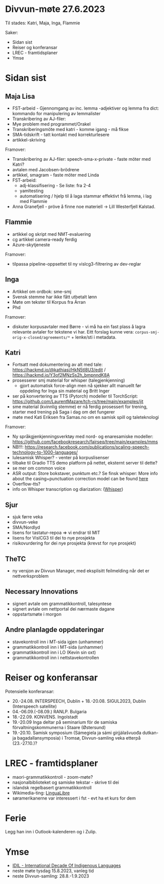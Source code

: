 # Divvun-møte 27.6.2023

Til stades: Katri, Maja, Inga, Flammie

Saker:

* Sidan sist
* Reiser og konferansar
* LREC - framtidsplaner
* Ymse

# Sidan sist

## Maja Lisa

* FST-arbeid - Gjennomgang av inc. lemma -adjektiver og lemma fra dict: kommando for manipulering av lemmalister 
* Transkribering av AJ-filer:
* Mye problem med programmet/Orakel
* Transkriberingsmöte med katri - komme igang - må fikse
* SMA-tidskrift - tatt kontakt med korrekturlesere
* artikkel-skriving 
  
Framover:
* Transkribering av AJ-filer: speech-sma-x-private - faste möter med Katri?
* avtalen med Jacobsen-brödrene
* artikkel, smagram - faste möter med Linda
* FST-arbeid: 
    * adj-klassifisering - Se liste: fra 2-4
    * yamltesting
    * automatisering / hjelp til å laga stammar effektivt frå lemma, i lag med Flammie
* Anna Granefjell - pröve å finne noe materiell -> Lill Westerfjell Kalstad. 

## Flammie

* artikkel og skript med NMT-evaluering
* cg artikkel camera-ready ferdig
* Azure-skytjeneste

Framover:
- tilpassa pipeline-oppsettet til ny vislcg3-filtrering av dev-reglar

  
## Inga

* Artikkel om ordbok: sme-smj
* Svensk stemme har ikke fått utbetalt lønn
* Møte om tekster til Korpus fra Árran
* Phd

Framover:
- diskuter korpusavtaler med Børre - vi må ha ein fast plass å lagra relevante avtaler for tekstene vi har. Eitt forslag kunne vera: `corpus-smj-orig-x-closed/agreements/*` + lenke/sti i metadata.

## Katri

* Fortsatt med dokumentering av alt med tale: <https://hackmd.io/@kathiasi/HkN5tl8U3/edit> / <https://hackmd.io/Y3of2MNzSs2h_bmpnndK8A>
* prosesserer smj material for whisper (talegjenkjenning)
    * gjort automatisk force-align men nå sjekker allt manuellt før oppdeling for Inga sin material og Britt Inger
* ser på konvertering av TTS (Pytorch) modeller til TorchScript: https://github.com/LaurentMazare/tch-rs/tree/main/examples/jit
* sme material (kvinnlig stemme) er nå ferdig prosessert for trening, starter med trening på Saga i dag om det fungerer
* møte med Kati Eriksen fra Samas.no om en samisk spill og taleteknologi

Framover:
* Ny språkgjenkjenningsverktøy med nord- og enaresamiske modeller: https://github.com/facebookresearch/fairseq/tree/main/examples/mms
* NB!!!: https://research.facebook.com/publications/scaling-speech-technology-to-1000-languages/
* lulesamisk Whisper? - venter på korpuslisenser
* tilbake til Gradio TTS demo platform på nettet, eksternt server til dette?
* se mer om common voice
* ASR output: Store bokstaver, punktum etc.? Se finsk whisper: More info about the casing+punctuation correction model can be found [here](https://huggingface.co/Finnish-NLP/t5-small-nl24-casing-punctuation-correction)
* Overflow-tts?
* info on Whisper transcription og diarization: ([Whisper](https://lablab.ai/t/whisper-transcription-and-speaker-identification))

## Sjur

- sjuk førre veka
- divvun-veke
- SMA/Nordlyd
- lisens for tastatur-repoa ⇒ vi endrar til MIT
- lisens for VislCG3 til dei to nye prosjekta
- risikovurdering for dei nye prosjekta (krevst for nye prosjekt)

## TheTC

* ny versjon av Divvun Manager, med eksplisitt feilmelding når det er nettverksproblem

## Necessary Innovations

- signert avtale om grammatikkontroll, talesyntese
- signert avtale om nettportal dei nærmaste dagane
- oppstartsmøte i morgon

## Andre planlagde oppdateringar

* stavekontroll inn i MT-sida igjen (unhammer)
* grammatikkontroll inn i MT-sida (unhammer)
* grammatikkontroll inn i LO (Kevin sin oxt)
* grammatikkontroll inn i nettstavekontrollen

# Reiser og konferansar

Potensielle konferansar:

* 20.-24.08. INTERSPEECH, Dublin + 18.-20.08. SIGUL2023, Dublin (Interspeech satellite)
* 04.-06.09.(-08.09.) RANLP. Bulgaria
* 18.-22.09. KONVENS. Ingolstadt
* 19.-20.09 Inga deltar på seminarium för de samiska förvaltningskommunerna i Staare (Østersund)
* 19.-20.10. Samisk symposium (Sámegiela ja sámi girjjálašvuođa dutkan- ja bagadallansymposia) i Tromsø, Divvun-samling veka etterpå (23.-27.10.)?

# LREC - framtidsplaner

* maori-grammatikkontroll - zoom-møte?
* nasjonalbiblioteket og samiske tekstar - skrive til dei
* islandsk regelbasert grammatikkontroll
* Wikimedia-ting: [LinguaLibre](https://lingualibre.org/wiki/LinguaLibre:Main_Page)
* søramerikanerne var interessert i fst - evt ha et kurs for dem

# Ferie

Legg han inn i Outlook-kalenderen og i Zulip.

# Ymse

* [IDIL - International Decade Of Indigenous Languages](https://fpcc.ca/stories/the-decade-of-indigenous-languages/)
* neste møte tysdag 15.8.2023, vanleg tid
* neste Divvun-samling: 28.8.-1.9.2023
